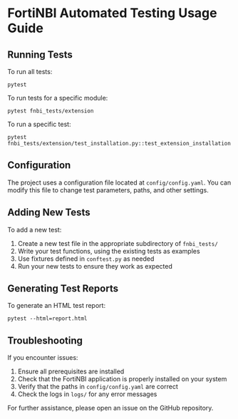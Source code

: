 # FortiNBI Automated Testing Usage Guide

## Running Tests

To run all tests:

```
pytest
```

To run tests for a specific module:

```
pytest fnbi_tests/extension
```

To run a specific test:

```
pytest fnbi_tests/extension/test_installation.py::test_extension_installation
```

## Configuration

The project uses a configuration file located at `config/config.yaml`. You can modify this file to change test parameters, paths, and other settings.

## Adding New Tests

To add a new test:

1. Create a new test file in the appropriate subdirectory of `fnbi_tests/`
2. Write your test functions, using the existing tests as examples
3. Use fixtures defined in `conftest.py` as needed
4. Run your new tests to ensure they work as expected

## Generating Test Reports

To generate an HTML test report:

```
pytest --html=report.html
```

## Troubleshooting

If you encounter issues:

1. Ensure all prerequisites are installed
2. Check that the FortiNBI application is properly installed on your system
3. Verify that the paths in `config/config.yaml` are correct
4. Check the logs in `logs/` for any error messages

For further assistance, please open an issue on the GitHub repository.
